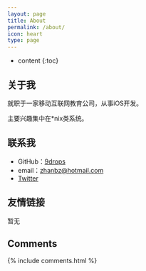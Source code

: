 ```yaml
---
layout: page
title: About
permalink: /about/
icon: heart
type: page
---
```


* content
{:toc}

## 关于我

就职于一家移动互联网教育公司，从事iOS开发。

主要兴趣集中在*nix类系统。

## 联系我

* GitHub：[9drops](https://github.com/9drops)
* email：zhanbz@hotmail.com
* [Twitter](https://twitter.com/9_drops)


## 友情链接
暂无

## Comments

{% include comments.html %}

